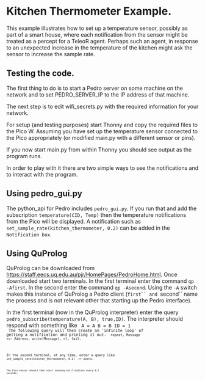 # Kitchen Thermometer Example.

This example illustrates how to set up a temperature sensor, possibly as part of a smart house, where each notification from the sensor might be treated as a percept for a TeleoR agent. Perhaps such an agent, in response to an unexpected increase in the temperature of the kitchen might ask the sensor to increase the sample rate.

## Testing the code.

The first thing to do is to start a Pedro server on some machine on the network and to set PEDRO_SERVER_IP to the IP address of that machine.

The next step is to edit wifi_secrets.py with the required information for your network.

For setup (and testing purposes) start Thonny and copy the required files to the Pico W. Assuming you have
set up the temperature sensor connected to the Pico appropriately (or modified main.py with a different sensor or pins).

If you now start main.py from within Thonny you should see output as the program runs.

In order to play with it there are two simple ways to see the notifications and to interact with the program.

## Using pedro_gui.py
The python_api for Pedro includes ```pedro_gui.py```. If you run that and add the subscription ```temperature(CID, Temp)``` then the temperature notifications from the Pico will be displayed. A notification such as ```set_sample_rate(kitchen_thermometer, 0.2)``` can be added in the ```Notification box```.

## Using QuProlog
QuProlog can be downloaded from https://staff.eecs.uq.edu.au/pjr/HomePages/PedroHome.html. Once downloaded
start two terminals. In the first terminal enter the command ```qp -Afirst```. In the second enter the command ```qp -Asecond```. Using the ```-A``` switch makes this instance of QuProlog a Pedro client (```first`` and ```second`` name the process and is not relevant other that starting up the Pedro interface).

In the first terminal (now in the QuProlog interpreter) enter the query ```pedro_subscribe(temperature(A, B), true,ID)```. The interpreter should respond with something like
<code>
A = A
B = B
ID = 1
<code>
The following query will then create an 'infinite loop' of getting a notification and printing it out.
<code>
repeat, Message \<\<- Address, write(Message), nl, fail.
<code>

In the second terminal, at any time, enter a query like
<code>
set_sample_rate(kitchen_thermometer, 0.2) -\>\> pedro.
<code>

The Pico sensor should then start sending notifications every 0.2 seconds.

